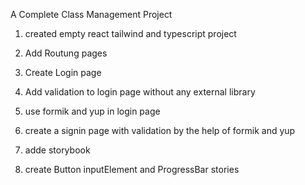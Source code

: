A Complete Class Management Project 


1. created empty react tailwind and typescript project

2. Add Routung pages

3. Create Login page 

4. Add validation to login page without any external library

5. use formik and yup in login page 

6. create a signin page with validation by the help of formik and yup

7. adde storybook

8. create Button inputElement and ProgressBar stories
